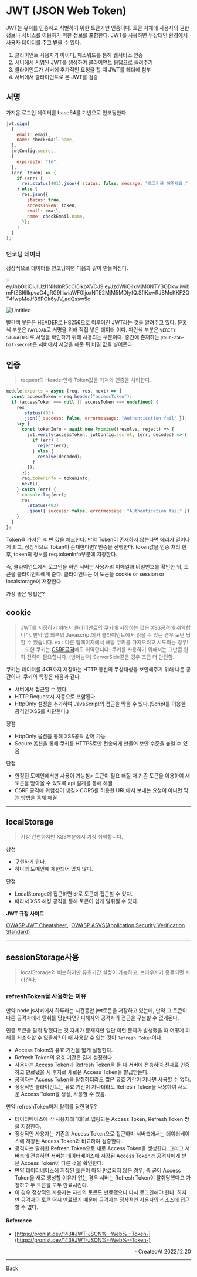 # JWT (JSON Web Token)

JWT는 유저를 인증하고 식별하기 위한 토큰기반 인증이다. 토큰 자체에 사용자의 권한 정보나 서비스를 이용하기 위한 정보를 포함한다. JWT를 사용하면 무상태인 환경에서 사용자 데이터를 주고 받을 수 있다.

1. 클라이언트 사용자가 아이디, 패스워드를 통해 웹서비스 인증
2. 서버에서 서명된 JWT를 생성하여 클라이언트 응답으로 돌려주기
3. 클라이언트가 서버에 추가적인 요청을 할 때 JWT를 헤더에 첨부
4. 서버에서 클라이언트로 온 JWT를 검증

## 서명

가져온 로그인 데이터를 base64를 기반으로 인코딩한다.

```jsx
jwt.sign(
  {
    email: email,
    name: checkEmail.name,
  },
  jwtConfig.secret,
  {
    expiresIn: "1d",
  },
  (err, token) => {
    if (err) {
      res.status(401).json({ status: false, message: "로그인을 해주세요." });
    } else {
      res.json({
        status: true,
        accessToken: token,
        email: email,
        name: checkEmail.name,
      });
    }
  }
);
```

### 인코딩 데이터

정상적으로 데이터를 인코딩하면 다음과 같이 만들어진다.

<aside>
💡 eyJhbGciOiJIUzI1NiIsInR5cCI6IkpXVCJ9.eyJzdWIiOiIxMjM0NTY3ODkwIiwibmFtZSI6IkpvaG4gRG9lIiwiaWF0IjoxNTE2MjM5MDIyfQ.SflKxwRJSMeKKF2QT4fwpMeJf36POk6yJV_adQssw5c
</aside>

![Untitled](./Untitled.png)

빨간색 부분은 HEADER로 HS256으로 이루어진 JWT라는 것을 알려주고 있다. 분홍색 부분은 `PAYLOAD`로 서명을 위해 직접 넣은 데이터 이다. 파란색 부분은 `VERIFY SIGNATURE`로 서명을 확인하기 위해 사용되는 부분이다. 중간에 존재하는 `your-256-bit-secret`은 서버에서 서명을 해준 뒤 비밀 값을 넣어준다.

## 인증

> request의 Header안에 Token값을 가져와 인증을 처리한다.

```jsx
module.exports = async (req, res, next) => {
  const accessToken = req.header("accessToken");
  if (accessToken === null || accessToken === undefined) {
    res
      .status(403)
      .json({ success: false, errormessage: "Authentication fail" });
    try {
      const tokenInfo = await new Promise((resolve, reject) => {
        jwt.verify(accessToken, jwtConfig.secret, (err, decoded) => {
          if (err) {
            reject(err);
          } else {
            resolve(decoded);
          }
        });
      });
      req.tokenInfo = tokenInfo;
      next();
    } catch (err) {
      console.log(err);
      res
        .status(403)
        .json({ success: false, errormessage: "Authentication fail" });
    }
  }
};
```

Token을 가져온 후 빈 값을 체크한다. 만약 Token이 존재하지 않는다면 에러가 일어나게 되고, 정상적으로 Token이 존재한다면? 인증을 진행한다. token값을 인증 처리 한 후, token의 정보를 req.tokenInfo부분에 저장한다.

즉, 클라이언트에서 로그인을 하면 서버는 사용자의 이메일과 비밀번호를 확인한 뒤, 토큰을 클라이언트에게 준다. 클라이언트는 이 토큰을 cookie or session or localstorage에 저장한다.

가장 좋은 방법은?

## cookie

> JWT를 저장하기 위해서 클라이언트의 쿠키에 저장하는 것은 XSS공격에 취약합니다. 만약 앱 외부의 Javascript에서 클라이언트에서 읽을 수 있는 경우 도난 당할 수 있습니다. ex : 다른 웹페이지에서 해당 쿠키를 가져오려고 시도하는 경우! .. 또한 쿠키는 [CSRF공격](https://cheatsheetseries.owasp.org/cheatsheets/Cross-Site_Request_Forgery_Prevention_Cheat_Sheet.html)에도 취약합니다. 쿠키를 사용하기 위해서는 그만큼 완화 전략이 필요합니다. (방어능력) ServerSide같은 경우 조금 더 안전함.

쿠키는 데이터를 4KB까지 저장하는 HTTP 통신의 무상태성을 보안해주기 위해 나온 공간이다. 쿠키의 특징은 타음과 같다.

- 서버에서 접근할 수 있다.
- HTTP Request시 자동으로 포함된다.
- HttpOnly 설정을 추가하여 JavaScript의 접근을 막을 수 있다.(Script를 이용한 공격인 XSS를 차단한다.)

장점

- HttpOnly 옵션을 통해 XSS공격 방어 가능
- Secure 옵션을 통해 쿠키를 HTTPS로만 전송되게 만들어 보안 수준을 높일 수 있음

단점

- 한정된 도메인에서만 사용이 가능함> 토큰이 필요 해질 때 기존 토큰을 이용하여 새 토큰을 받아올 수 있도록 api 설계를 통해 해결
- CSRF 공격에 위험성이 생김> CORS를 허용한 URL에서 보내는 요청이 아니면 막는 방법을 통해 해결

---

## localStorage

> 가장 간편하지만 XSS부분에서 가장 취약합니다.

장점

- 구현하기 쉽다.
- 하나의 도메인에 제한되어 있지 않다.

단점

- LocalStorage에 접근하면 바로 토큰에 접근할 수 있다.
- 따라서 XSS 해킹 공격을 통해 토큰이 쉽게 탈취될 수 있다.

**JWT 규정 사이트**

[OWASP JWT Cheatsheet](https://github.com/OWASP/CheatSheetSeries/blob/master/cheatsheets/JSON_Web_Token_for_Java_Cheat_Sheet.md),  [OWASP ASVS(Application Security Verification Standard)](https://github.com/OWASP/ASVS)

---

## sessionStorage사용

> localStorage와 비슷하지만 유효기간 설정이 가능하고, 브라우저가 종료되면 사라진다.

### refreshToken을 사용하는 이유

만약 node.js서버에서 하루라는 시간동안 jwt토큰을 저장하고 있는데, 만약 그 토큰이 다른 공격자에게 탈취를 당한다면? 피해자와 공격자의 접근을 구분할 수 없게된다.

인증 토큰을 탈취 당했다는 것 자체가 문제지만 일단 이런 문제가 발생했을 때 어떻게 피해를 최소화할 수 있을까? 이 때 사용할 수 있는 것이 `Refresh Token`이다.

- Access Token의 유효 기간을 짧게 설정한다.
- Refresh Token의 유효 기간은 길게 설정한다.
- 사용자는 Access Token과 Refresh Token을 둘 다 서버에 전송하여 전자로 인증하고 만료됐을 시 후자로 새로운 Access Token을 발급받는다.
- 공격자는 Access Token을 탈취하더라도 짧은 유효 기간이 지나면 사용할 수 없다.
- 정상적인 클라이언트는 유효 기간이 지나더라도 Refresh Token을 사용하여 새로운 Access Token을 생성, 사용할 수 있음.

만약 refreshToken마저 탈취를 당한경우?

- 데이터베이스에 각 사용자에 1대1로 맵핑되는 Access Token, Refresh Token 쌍을 저장한다.
- 정상적인 사용자는 기존의 Access Token으로 접근하며 서버측에서는 데이터베이스에 저장된 Access Token과 비교하여 검증한다.
- 공격자는 탈취한 Refresh Token으로 새로 Access Token을 생성한다. 그리고 서버측에 전송하면 서버는 데이터베이스에 저장된 Access Token과 공격자에게 받은 Access Token이 다른 것을 확인한다.
- 만약 데이터베이스에 저장된 토큰이 아직 만료되지 않은 경우, 즉 굳이 Access Token을 새로 생성할 이유가 없는 경우 서버는 Refresh Token이 탈취당했다고 가정하고 두 토큰을 모두 만료시킨다.
- 이 경우 정상적인 사용자는 자신의 토큰도 만료됐으니 다시 로그인해야 한다. 하지만 공격자의 토큰 역시 만료됐기 때문에 공격자는 정상적인 사용자의 리소스에 접근할 수 없다.

#### Reference

- [https://pronist.dev/143#JWT-JSON%--Web%--Token-](https://pronist.dev/143#JWT-JSON%--Web%--Token-)

<div align="right">- CreatedAt 2022.12.20</div>

---

[Back](./README.md)
